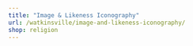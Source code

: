 ```yaml
---
title: "Image & Likeness Iconography"
url: /watkinsville/image-and-likeness-iconography/
shop: religion
---
```

